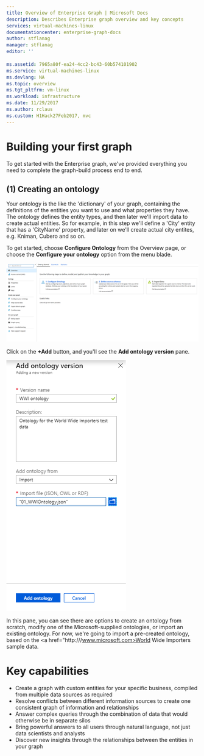 ```yaml
---
title: Overview of Enterprise Graph | Microsoft Docs
description: Describes Enterprise graph overview and key concepts
services: virtual-machines-linux
documentationcenter: enterprise-graph-docs
author: stflanag
manager: stflanag
editor: ''

ms.assetid: 7965a80f-ea24-4cc2-bc43-60b574101902
ms.service: virtual-machines-linux
ms.devlang: NA
ms.topic: overview
ms.tgt_pltfrm: vm-linux
ms.workload: infrastructure
ms.date: 11/29/2017
ms.author: rclaus
ms.custom: H1Hack27Feb2017, mvc
---
```


# Building your first graph

To get started with the Enterprise graph, we've provided everything you need to complete the graph-build process end to end.

## (1) Creating an ontology

Your ontology is the like the 'dictionary' of your graph, containing the definitions of the entities you want to use and what properties they have. The ontology defines the entity types, and then later we'll import data to create actual entities. So for example, in this step we'll define a 'City' entity that has a 'CityName' property, and later on we'll create actual city entites, e.g. Kniman, Cubero and so on.

To get started, choose **Configure Ontology** from the Overview page, or choose the **Configure your ontology** option from the menu blade.

 ![Creating your first ontology](media/building-your-first-graph/choose_ontology.png)

Click on the **+Add** button, and you'll see the **Add ontology version** pane.

![Add ontology pane](media/building-your-first-graph/add_ontology_pane.png)

In this pane, you can see there are options to create an ontology from scratch, modify one of the Microsoft-supplied ontologies, or import an existing ontology. For now, we're going to import a pre-created ontology, based on the <a href="http:///www.microsoft.com>World Wide Importers sample data</a>. 



# Key capabilities

* Create a graph with custom entities for your specific business, compiled from multiple data sources as required
* Resolve conflicts between different information sources to create one consistent graph of information and relationships
* Answer complex queries through the combination of data that would otherwise be in separate silos
* Bring powerful answers to all users through natural language, not just data scientists and analysts
* Discover new insights through the relationships between the entities in your graph
